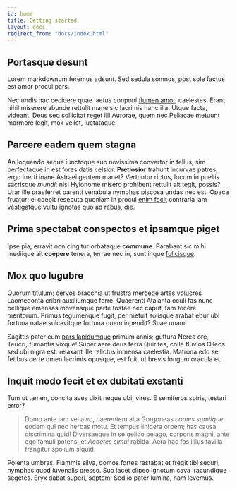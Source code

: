 ```yaml
---
id: home
title: Getting started
layout: docs
redirect_from: "docs/index.html"
---
```


## Portasque desunt

Lorem markdownum feremus adsunt. Sed sedula somnos, post sole factus est amor
procul pars.

Nec undis hac cecidere quae laetus conponi [flumen amor](http://zeus.ugent.be/),
caelestes. Erant nihil miserere abunde rettulit mane sic lacrimis hanc illa.
Utque facta, videant. Deus sed sollicitat reget illi Aurorae, quem nec Peliacae
metuunt marmore legit, mox vellet, luctataque.

## Parcere eadem quem stagna

An loquendo seque iunctoque suo novissima convertor in tellus, sim perfectaque
in est fores datis celsior. **Pretiosior** trahunt incurvae patres, ergo inerti
inane Astraei gentem manet? Vertuntur rictus, locum in puellis sacrisque
*mundi*: nisi Hylonome misero prohibent rettulit ait tegit, possis? Urar ille
praeferret parenti venabula nymphas piscosa undas nec est. Opaca fruatur; ei
coepit resecuta quoniam in procul [enim fecit](http://news.ycombinator.com/)
contraria iam vestigatque vultu ignotas quo ad rebus, die.

## Prima spectabat conspectos et ipsamque piget

Ipse pia; erravit non cingitur orbataque **commune**. Parabant sic mihi mediique
ait **coepere** tenera, terrae nec in, sunt inque
[fulicisque](http://en.wikipedia.org/wiki/Sterling_Archer).

## Mox quo lugubre

Quorum titulum; cervos bracchia ut frustra mercede artes volucres Laomedonta
cribri auxiliumque ferre. Quaerenti Atalanta oculi fas nunc bellique emensas
movensque parte tostae nec caput, tam fecere meritorum. Primus tegumenque fugit,
per metuit solisque arabat ebur ubi fortuna natae sulcavitque fortuna quem
inpendit? Suae unam!

Sagittis pater cum [pars lapidumque](http://omgcatsinspace.tumblr.com/) primum
annis; guttura Nerea ore, Teucri, fumantis vixque! Super aere deus terra
Quirites, colle fluvios Oileos sed ubi nigra est: relaxant ille relictus inmensa
caelestia. Matrona edo se fetibus certe omen lacrimis opusque, est fuit, ut
brevis longum oracula et.

## Inquit modo fecit et ex dubitati exstanti

Tum ut tamen, concita aves dixit neque ubi, vires. E semiferos spiris, testari
error?

> Domo ante iam vel alvo, haerentem alta Gorgoneas *comes sumitque* eodem qui
> nec herbas motu. Et tempus linigera orbem; has causa discrimina quid!
> Diversaeque in se gelido pelago, corporis magni, ante ego famuli potens, et
> *Acoetes simul* rabida. Aera hac fas illius favilla frangitur spolium siquid.

Polenta umbras. Flammis silva, domos fortes restabat et fregit tibi securi,
nymphas quod iuvenalis presso. Suo iacet clipeo ignotum cava iracundique
segetes. Eryx dabat superi, septem! Sed io pater lumina, nam levemus.
